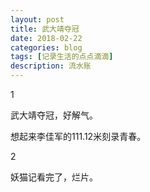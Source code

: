 ```yaml
---
layout: post
title: 武大靖夺冠
date: 2018-02-22
categories: blog
tags: [记录生活的点点滴滴]
description: 流水账
---
```


1 

武大靖夺冠，好解气。

想起来李佳军的111.12米刻录青春。

2

妖猫记看完了，烂片。















